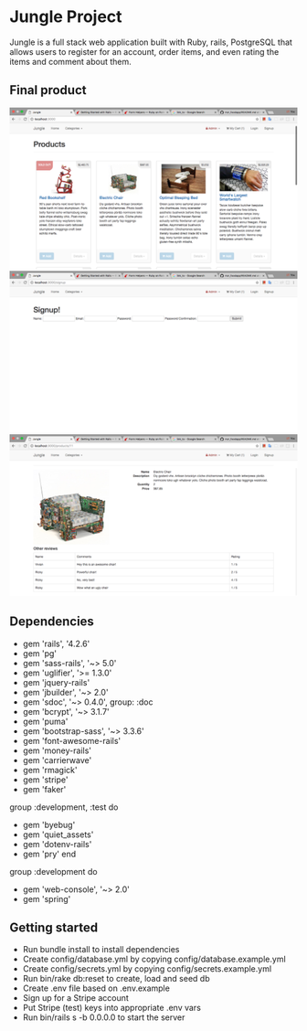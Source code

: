 # Jungle Project

Jungle is a full stack web application built with Ruby, rails, PostgreSQL that allows users to register for an account, order items, and even rating the items and comment about them.

## Final product

![This is the home page](https://github.com/rickysychan/jungle-rails/blob/master/docs/Home%20page.png)
![Registration page](https://github.com/rickysychan/jungle-rails/blob/master/docs/Sign%20up%20page.png)
![Product page](https://github.com/rickysychan/jungle-rails/blob/master/docs/Product%20page.png)

## Dependencies
- gem 'rails', '4.2.6'
- gem 'pg'
- gem 'sass-rails', '~> 5.0'
- gem 'uglifier', '>= 1.3.0'
- gem 'jquery-rails'
- gem 'jbuilder', '~> 2.0'
- gem 'sdoc', '~> 0.4.0', group: :doc
- gem 'bcrypt', '~> 3.1.7'
- gem 'puma'
- gem 'bootstrap-sass', '~> 3.3.6'
- gem 'font-awesome-rails'
- gem 'money-rails'
- gem 'carrierwave'
- gem 'rmagick'
- gem 'stripe'
- gem 'faker'


group :development, :test do

 - gem 'byebug'
 - gem 'quiet_assets'
 - gem 'dotenv-rails'
 - gem 'pry'
end

group :development do
  - gem 'web-console', '~> 2.0'
  - gem 'spring'

## Getting started

- Run bundle install to install dependencies
- Create config/database.yml by copying config/database.example.yml
- Create config/secrets.yml by copying config/secrets.example.yml
- Run bin/rake db:reset to create, load and seed db
- Create .env file based on .env.example
- Sign up for a Stripe account
- Put Stripe (test) keys into appropriate .env vars
- Run bin/rails s -b 0.0.0.0 to start the server
